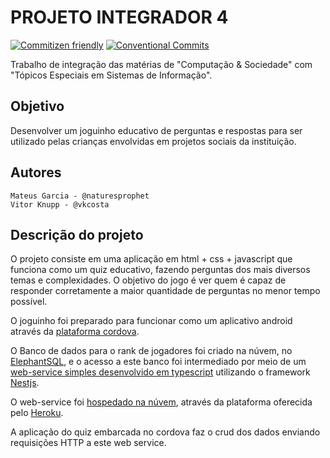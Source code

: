 # PROJETO INTEGRADOR 4

[![Commitizen friendly](https://img.shields.io/badge/commitizen-friendly-brightgreen.svg)](http://commitizen.github.io/cz-cli/) [![Conventional Commits](https://img.shields.io/badge/Conventional%20Commits-1.0.0-yellow.svg)](https://conventionalcommits.org)


Trabalho de integração das matérias de "Computação & Sociedade" com "Tópicos Especiais em Sistemas de Informação".

## Objetivo
Desenvolver um joguinho educativo de perguntas e respostas para ser utilizado pelas crianças envolvidas em projetos sociais da instituição.

## Autores
```
Mateus Garcia - @naturesprophet
Vitor Knupp - @vkcosta
```

## Descrição do projeto

O projeto consiste em uma aplicação em html + css + javascript que funciona como um quiz educativo, fazendo perguntas dos mais diversos temas e complexidades. O objetivo do jogo é ver quem é capaz de responder corretamente a maior quantidade de perguntas no menor tempo possível.

O joguinho foi preparado para funcionar como um aplicativo android através da [plataforma cordova](https://sites.google.com/site/rfdouro/salesiano/mini-curso-cordova/apresenta%C3%A7%C3%A3o).

O Banco de dados para o rank de jogadores foi criado na núvem, no [ElephantSQL](https://www.elephantsql.com/), e o acesso a este banco foi intermediado por meio de um [web-service simples desenvolvido em typescript](https://github.com/NaturesProphet/api-projetointegrador4) utilizando o framework [Nestjs](https://nestjs.com/). 

O web-service foi [hospedado na núvem](https://integrador4.herokuapp.com/), através da plataforma oferecida pelo [Heroku](https://dashboard.heroku.com). 

A aplicação do quiz embarcada no cordova faz o crud dos dados enviando requisições HTTP a este web service.